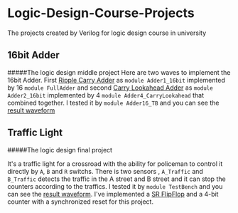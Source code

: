 # Logic-Design-Course-Projects

The projects created by Verilog for logic design course in university

## 16bit Adder
#####The logic design middle project
Here are two waves to implement the 16bit Adder. First [Ripple Carry Adder](https://en.wikipedia.org/wiki/Adder_(electronics)#Ripple-carry_adder) as `module Adder1_16bit` implemented by 16 `module FullAdder` and second [Carry Lookahead Adder](https://en.wikipedia.org/wiki/Lookahead_carry_unit#16-bit_adder) as `module Adder2_16bit` implemented by 4 `module Adder4_CarryLookahead` that combined together.
I tested it by `module Adder16_TB` and you can see the [result waveform](https://github.com/1997alireza/Logic-Design-Course-Projects/blob/master/16bit%20Adder/waveform/waveform.jpg)

## Traffic Light
#####The logic design final project

It's a traffic light for a crossroad with the ability for policeman to control it directly by `A`, `B` and `R` switchs. There is two sensors , `A_Traffic` and `B_Traffic` detects the traffic in the A street and B street and it can stop the counters according to the traffics.
I tested it by `module TestBench` and you can see the [result waveform](https://github.com/1997alireza/Logic-Design-Course-Projects/blob/master/Traffic%20Light/waveform/waveform.png). 
I've implemented a [SR FlipFlop](https://en.wikipedia.org/wiki/Flip-flop_(electronics)) and a 4-bit counter with a synchronized reset for this project.
  
